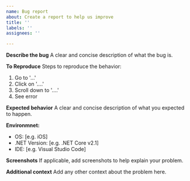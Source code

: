 ```yaml
---
name: Bug report
about: Create a report to help us improve
title: ''
labels: ''
assignees: ''

---
```


**Describe the bug**
A clear and concise description of what the bug is.

**To Reproduce**
Steps to reproduce the behavior:
1. Go to '...'
2. Click on '....'
3. Scroll down to '....'
4. See error

**Expected behavior**
A clear and concise description of what you expected to happen.

**Environmnet:**
 - OS: [e.g. iOS]
 - .NET Version: [e.g. .NET Core v2.1]
 - IDE: [e.g. Visual Studio Code]

**Screenshots**
If applicable, add screenshots to help explain your problem.

**Additional context**
Add any other context about the problem here.
